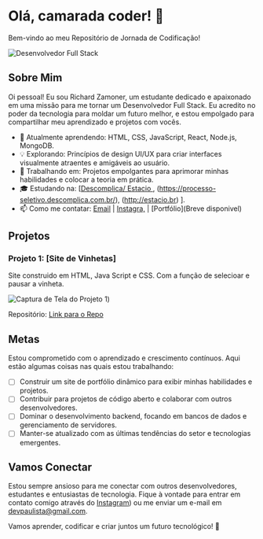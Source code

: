 # Olá, camarada coder! 👋

Bem-vindo ao meu Repositório de Jornada de Codificação!

![Desenvolvedor Full Stack](![image](https://github.com/Dev-RichardZamoner/Dev-RichardZamoner/assets/130820445/32788360-e590-4553-a73d-6a9e1b00cc75)
)

## Sobre Mim

Oi pessoal! Eu sou Richard Zamoner, um estudante dedicado e apaixonado em uma missão para me tornar um Desenvolvedor Full Stack. Eu acredito no poder da tecnologia para moldar um futuro melhor, e estou empolgado para compartilhar meu aprendizado e projetos com vocês.

- 🌱 Atualmente aprendendo: HTML, CSS, JavaScript, React, Node.js, MongoDB.
- 💡 Explorando: Princípios de design UI/UX para criar interfaces visualmente atraentes e amigáveis ​​ao usuário.
- 🚀 Trabalhando em: Projetos empolgantes para aprimorar minhas habilidades e colocar a teoria em prática.
- 🎓 Estudando na: [[Descomplica/ Estacio ](https://web.dev/), (https://processo-seletivo.descomplica.com.br/), (http://estacio.br) ].
- 📫 Como me contatar: [Email](mailto:devpaulista@gmail.com) | [Instagra,](https://www.instagram.com/rmc.oficial) | [Portfólio](Breve disponivel)

## Projetos

### Projeto 1: [Site de Vinhetas]

Site construido em HTML, Java Script e CSS. Com a função de selecioar e pausar a vinheta.

![Captura de Tela do Projeto 1](https://user-images.githubusercontent.com/130820445/263433269-bed2ae0b-f897-46c5-bc88-da2880be14a2.png))

Repositório: [Link para o Repo](https://github.com/Dev-RichardZamoner/Dev-RichardZamoner-Vinheta.io)


## Metas

Estou comprometido com o aprendizado e crescimento contínuos. Aqui estão algumas coisas nas quais estou trabalhando:

- [ ] Construir um site de portfólio dinâmico para exibir minhas habilidades e projetos.
- [ ] Contribuir para projetos de código aberto e colaborar com outros desenvolvedores.
- [ ] Dominar o desenvolvimento backend, focando em bancos de dados e gerenciamento de servidores.
- [ ] Manter-se atualizado com as últimas tendências do setor e tecnologias emergentes.

## Vamos Conectar

Estou sempre ansioso para me conectar com outros desenvolvedores, estudantes e entusiastas de tecnologia. Fique à vontade para entrar em contato comigo através do [Instagram](https://www.instagram.com/rmc.oficial)) ou me enviar um e-mail em devpaulista@gmail.com.

Vamos aprender, codificar e criar juntos um futuro tecnológico! 🚀
